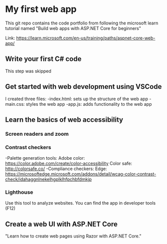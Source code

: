 # My first web app
This git repo contains the code portfolio from following the microsoft learn tutorial named "Build web apps with ASP.NET Core for beginners"

Link:
https://learn.microsoft.com/en-us/training/paths/aspnet-core-web-app/

## Write your first C# code
This step was skipped

## Get started with web development using VSCode
I created three files:
-index.html: sets up the structure of the web app
-main.css: styles the web app
-app.js: adds functionality to the web app

## Learn the basics of web accessibility

### Screen readers and zoom
### Contrast checkers
-Palette generation tools:
Adobe color: https://color.adobe.com/create/color-accessibility
Color safe: http://colorsafe.co/
-Compliance checkers:
Edge: https://microsoftedge.microsoft.com/addons/detail/wcag-color-contrast-check/idahaggnlnekelhgplklhfpchbfdmkjp
### Lighthouse
Use this tool to analyze websites. You can find the app in developer tools (F12)

## Create a web UI with ASP.NET Core
"Learn how to create web pages using Razor with ASP.NET Core."
